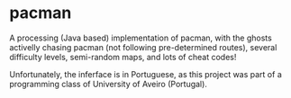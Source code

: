 # pacman

A processing (Java based) implementation of pacman, with the ghosts activelly chasing pacman (not following pre-determined routes), several difficulty levels, semi-random maps, and lots of cheat codes!

Unfortunately, the inferface is in Portuguese, as this project was part of a programming class of University of Aveiro (Portugal).

